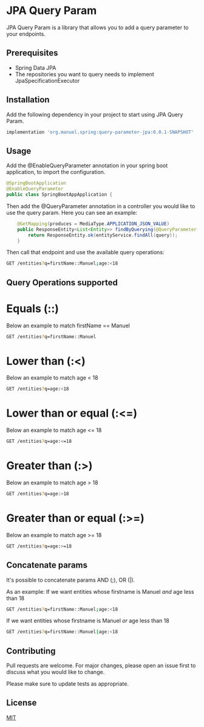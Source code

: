 # JPA Query Param

JPA Query Param is a library that allows you to add a query parameter to your endpoints.

## Prerequisites

- Spring Data JPA
- The repositories you want to query needs to implement JpaSpecificationExecutor<T>

## Installation

Add the following dependency in your project to start using JPA Query Param.

```bash
implementation 'org.manuel.spring:query-parameter-jpa:0.0.1-SNAPSHOT'
```

## Usage

Add the @EnableQueryParameter annotation in your spring boot application, to import the configuration.

```java
@SpringBootApplication
@EnableQueryParameter
public class SpringBootAppApplication {
```

Then add the @QueryParameter annotation in a controller you would like to use the query param.
Here you can see an example:

```java
    @GetMapping(produces = MediaType.APPLICATION_JSON_VALUE)
    public ResponseEntity<List<Entity>> findByQuerying(@QueryParameter(entity = Entity.class) Specification<Entity> query) {
        return ResponseEntity.ok(entityService.findAll(query));
    }
```

Then call that endpoint and use the available query operations:

```bash
GET /entities?q=firstName::Manuel;age:<18
```

## Query Operations supported

# Equals (::)

Below an example to match firstName == Manuel
```bash
GET /entities?q=firstName::Manuel
```

# Lower than (:<)

Below an example to match age < 18
```bash
GET /entities?q=age:<18
```

# Lower than or equal (:<=)

Below an example to match age <= 18
```bash
GET /entities?q=age:<=18
```

# Greater than (:>)

Below an example to match age > 18
```bash
GET /entities?q=age:>18
```

# Greater than or equal (:>=)

Below an example to match age >= 18
```bash
GET /entities?q=age:>=18
```

## Concatenate params

It's possible to concatenate params AND (;), OR (|).

As an example:
If we want entities whose firstname is Manuel *and* age less than 18
```bash
GET /entities?q=firstName::Manuel;age:<18
```
If we want entities whose firstname is Manuel *or* age less than 18
```bash
GET /entities?q=firstName::Manuel|age:<18
```

## Contributing
Pull requests are welcome. For major changes, please open an issue first to discuss what you would like to change.

Please make sure to update tests as appropriate.

## License
[MIT](https://choosealicense.com/licenses/mit/)